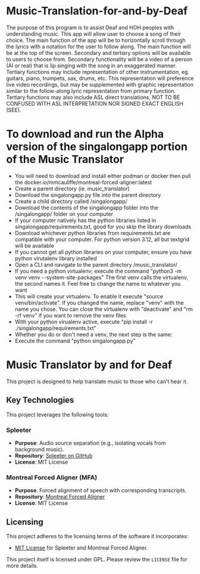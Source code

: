 # Music-Translation-for-and-by-Deaf

The purpose of this program is to assist Deaf and HOH peoples with understanding music. 
This app will allow user to choose a song of their choice.
The main function of the app will be to horizontally scroll through the lyrics with a notation for the user to follow along.
The main function will be at the top of the screen.
Secondary and tertiary options will be available to users to choose from.
Secondary functionality will be a video of a person (AI or real) that is lip singing with the song in an exaggerated manner.
Tertiary functions may include representation of other instrumentation, eg. guitars, piano, trumpets, sax, drums, etc. This representation will preference live video recordings, but may be supplemented with graphic representation similar to the follow-along lyric representation from primary function.
Tertiary functions may also include ASL direct translations, NOT TO BE CONFUSED WITH ASL INTERPRETATION NOR SIGNED EXACT ENGLISH (SEE).

# To download and run the Alpha version of the singalongapp portion of the Music Translator
* You will need to download and install either podman or docker then pull the docker.io/mmcauliffe/montreal-forced-aligner:latest
* Create a parent directory (ie. music_translator)
* Download the singalongapp.py file into the parent directory
* Create a child directory called /singalongapp/
* Download the contents of the singalongapp folder into the /singalongapp/ folder on your computer
* If your computer natively has the python libraries listed in singalongapp/requirements.txt, good for you skip the library downloads
* Download whichever python libraries from requirements.txt are compatible with your computer. For python version 3.12, all but textgrid will be available
* If you cannot get all python libraries on your computer, ensure you have python virutalenv library installed
* Open a CLI and navigate to the parent directory /music_translator/
* If you need a python virtualenv; execute the command "python3 -m venv venv --system-site-packages" The first venv calls the virtualenv, the second names it. Feel free to change the name to whatever you want
* This will create your virtualenv. To enable it execute "source venv/bin/activate". If you changed the name, replace "venv" with the name you chose. You can close the virtualenv with "deactivate" and "rm -rf venv" if you want to remove the venv files
* With your python virualenv active, execute "pip install -r ./singalongapp/requirements.txt"
* Whether you do or don't need a venv, the next step is the same:
* Execute the command "python singalongapp.py"

# Music Translator by and for Deaf

This project is designed to help translate music to those who can't hear it. 

## Key Technologies
This project leverages the following tools:

### Spleeter
- **Purpose**: Audio source separation (e.g., isolating vocals from background music).
- **Repository**: [Spleeter on GitHub](https://github.com/deezer/spleeter)
- **License**: MIT License

### Montreal Forced Aligner (MFA)
- **Purpose**: Forced alignment of speech with corresponding transcripts.
- **Repository**: [Montreal Forced Aligner](https://github.com/MontrealCorpusTools/Montreal-Forced-Aligner)
- **License**: MIT License

## Licensing
This project adheres to the licensing terms of the software it incorporates:
- [MIT License](https://opensource.org/licenses/MIT) for Spleeter and Montreal Forced Aligner.

This project itself is licensed under GPL. Please review the `LICENSE` file for more details.
